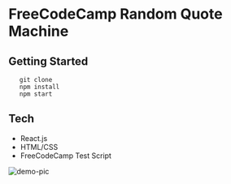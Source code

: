 # FreeCodeCamp Random Quote Machine 

## Getting Started
```
   git clone
   npm install
   npm start
```

## Tech
- React.js
- HTML/CSS
- FreeCodeCamp Test Script

![demo-pic](/src/assets/fccquotemachine.png)

